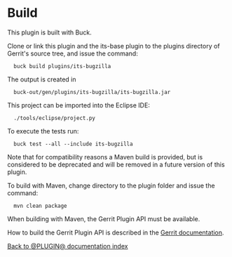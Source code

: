 Build
=====

This plugin is built with Buck.

Clone or link this plugin and the its-base plugin to the plugins directory
of Gerrit's source tree, and issue the command:

```
  buck build plugins/its-bugzilla
```

The output is created in

```
  buck-out/gen/plugins/its-bugzilla/its-bugzilla.jar
```

This project can be imported into the Eclipse IDE:

```
  ./tools/eclipse/project.py
```

To execute the tests run:

```
  buck test --all --include its-bugzilla
```

Note that for compatibility reasons a Maven build is provided, but is considered
to be deprecated and will be removed in a future version of this plugin.

To build with Maven, change directory to the plugin folder and issue the
command:

```
  mvn clean package
```

When building with Maven, the Gerrit Plugin API must be available.

How to build the Gerrit Plugin API is described in the [Gerrit
documentation](../../../Documentation/dev-buck.html#_extension_and_plugin_api_jar_files).

[Back to @PLUGIN@ documentation index][index]

[index]: index.html
